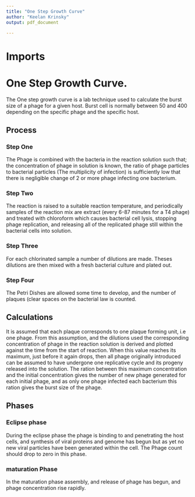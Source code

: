 ```yaml
---
title: "One Step Growth Curve"
author: "Keelan Krinsky"
output: pdf_document

---
```


# Imports

# One Step Growth Curve.
The One step growth curve is a lab technique used to calculate the burst size of a phage for a given host. Burst cell is normally between 50 and 400 depending on the specific phage and the specific host. 

## Process

### Step One 
The Phage is combined with the bacteria in the reaction solution such that; the concentration of phage in solution is known, the ratio of phage particles to bacterial particles (The multiplicity of infection) is sufficiently low that there is negligible change of 2 or more phage infecting one bacterium. 

### Step Two
The reaction is raised to a suitable reaction temperature, and periodically samples of the reaction mix are extract (every 6-87 minutes for a T4 phage) and treated with chloroform which causes bacterial cell lysis, stopping phage replication, and releasing all of the replicated phage still within the bacterial cells into solution.

### Step Three
For each chlorinated sample a number of dilutions are made. Theses dilutions are then mixed with a fresh bacterial culture and plated out.

### Step Four
The Petri Dishes are allowed some time to develop, and the number of plaques (clear spaces on the bacterial law is counted. 

## Calculations
It is assumed that each plaque corresponds to one plaque forming unit, i.e one phage. From this assumption, and the dilutions used the corresponding concentration of phage in the reaction solution is derived and plotted against the time from the start of reaction. When this value reaches its maximum, just before it again drops, then all phage originally introduced can be assumed to have undergone one replicative cycle and its progeny released into the solution. The ration between this maximum concentration and the initial concentration gives the number of new phage generated for each initial phage, and as only one phage infected each bacterium this ration gives the burst size of the phage.

## Phases 
### Eclipse phase
During the eclipse phase the phage is binding to and penetrating the host cells, and synthesis of viral proteins and genome has begun but as yet no new viral particles have been generated within the cell. The Phage count should drop to zero in this phase. 

### maturation Phase
In the maturation phase assembly, and release of phage has begun, and phage concentration rise rapidly.
